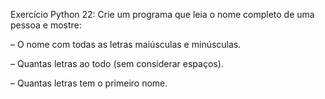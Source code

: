 Exercício Python 22: Crie um programa que leia o nome completo de uma pessoa e mostre:

– O nome com todas as letras maiúsculas e minúsculas.

– Quantas letras ao todo (sem considerar espaços).

– Quantas letras tem o primeiro nome.